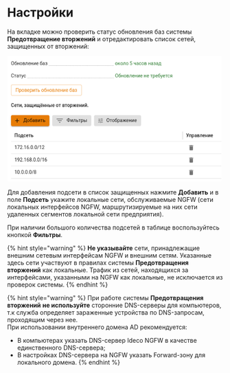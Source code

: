 # Настройки

На вкладке можно проверить статус обновления баз системы **Предотвращение вторжений** и отредактировать список сетей, защищенных от вторжений:

![](/.gitbook/assets/ips16.png)

Для добавления подсети в список защищенных нажмите **Добавить** и в поле **Подсеть** укажите локальные сети, обслуживаемые NGFW (сети локальных интерфейсов NGFW, маршрутизируемые на них сети удаленных сегментов локальной сети предприятия).

При наличии большого количества подсетей в таблице воспользуйтесь кнопкой **Фильтры**.

{% hint style="warning" %}
**Не указывайте** сети, принадлежащие внешним сетевым интерфейсам NGFW и внешним сетям. Указанные здесь сети участвуют в правилах системы **Предотвращения вторжений** как локальные. Трафик из сетей, находящихся за интерфейсами, указанными на NGFW как локальные, не исключается из проверок системы. 
{% endhint %}

{% hint style="warning" %}
При работе системы **Предотвращения вторжений** **не используйте** сторонние DNS-серверы для компьютеров, т.к служба определяет зараженные устройства по DNS-запросам, проходящим через нее. \
При использовании внутреннего домена AD рекомендуется:

* В компьютерах указать DNS-сервер Ideco NGFW в качестве единственного DNS-сервера;
* В настройках DNS-сервера на NGFW указать Forward-зону для локального домена.
{% endhint %}